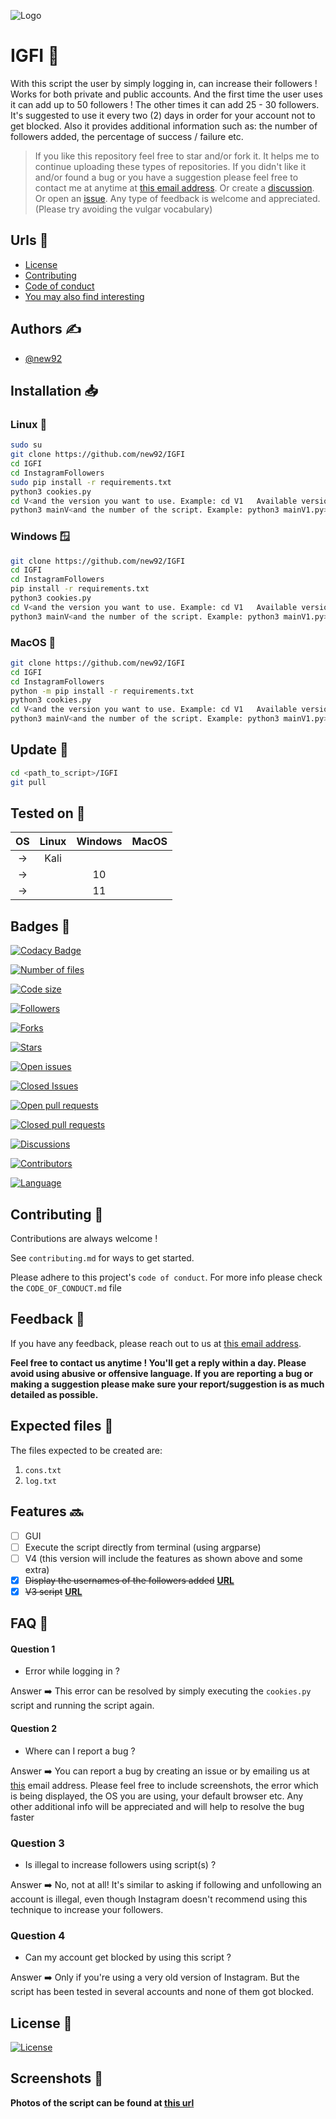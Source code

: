 ![Logo](https://user-images.githubusercontent.com/94779840/220741614-2ea1ace7-4bd7-411a-80e8-21ec40b75b4e.jpg)
# IGFI 🤖

With this script the user by simply logging in, can increase their followers !
Works for both private and public accounts.
And the first time the user uses it can add up to 50 followers ! The other times it can add 25 - 30 followers.
It's suggested to use it every two (2) days in order for your account not to get blocked.
Also it provides additional information such as: the number of followers added, the percentage of success / failure etc.

> If you like this repository feel free to star and/or fork it. It helps me to continue uploading these types of repositories.
If you didn't like it and/or found a bug or you have a suggestion please feel free to contact me at anytime at <a href='mailto:new92github@gmail.com'>this email address</a>. Or create a <a href="https://github.com/new92/IGFI/discussions">discussion</a>. Or open an <a href="https://github.com/new92/IGFI/issues">issue</a>.
Any type of feedback is welcome and appreciated. (Please try avoiding the vulgar vocabulary)


## Urls 🔗

 - [License](https://github.com/new92/IGFI/blob/main/LICENSE.md)
 - [Contributing](https://github.com/new92/IGFI/blob/main/CONTRIBUTING.md)
 - [Code of conduct](https://github.com/new92/IGFI/blob/main/CODE_OF_CONDUCT.md)
 - [You may also find interesting](https://github.com/new92?tab=repositories)


## Authors ✍️

- [@new92](https://www.github.com/new92)

## Installation 📥

### Linux 🐧

```bash
sudo su
git clone https://github.com/new92/IGFI
cd IGFI
cd InstagramFollowers
sudo pip install -r requirements.txt
python3 cookies.py
cd V<and the version you want to use. Example: cd V1   Available versions: 1/2/3>
python3 mainV<and the number of the script. Example: python3 mainV1.py>.py
```

### Windows 🪟

```bash
git clone https://github.com/new92/IGFI
cd IGFI
cd InstagramFollowers
pip install -r requirements.txt
python3 cookies.py
cd V<and the version you want to use. Example: cd V1   Available versions: 1/2/3>
python3 mainV<and the number of the script. Example: python3 mainV1.py>.py
```

### MacOS 🍎

```bash
git clone https://github.com/new92/IGFI
cd IGFI
cd InstagramFollowers
python -m pip install -r requirements.txt
python3 cookies.py
cd V<and the version you want to use. Example: cd V1   Available versions: 1/2/3>
python3 mainV<and the number of the script. Example: python3 mainV1.py>.py
```
    
## Update 🔄️

```bash
cd <path_to_script>/IGFI
git pull
```

## Tested on 🔎

| OS | Linux | Windows | MacOS
| :---: | :---: | :---: | :---: |
| -> | Kali |
| -> | | 10 |
| -> | | 11 |


## Badges 📛

[![Codacy Badge](https://app.codacy.com/project/badge/Grade/9864f7f507804c81975576919a4a684a?style=for-the-badge&logo=codacy)](https://app.codacy.com/gh/new92/IGFI/dashboard?style=for-the-badge&logo=codacy)

[![Number of files](https://img.shields.io/github/directory-file-count/new92/IGFI?style=for-the-badge)](https://img.shields.io/github/directory-file-count/new92/IGFI)

[![Code size](https://img.shields.io/github/languages/code-size/new92/IGFI?style=for-the-badge)](https://img.shields.io/github/languages/code-size/new92/IGFI)

[![Followers](https://img.shields.io/github/followers/new92?style=for-the-badge)](https://img.shields.io/github/followers/new92)

[![Forks](https://img.shields.io/github/forks/new92/IGFI?style=for-the-badge)](https://img.shields.io/github/forks/new92/IGFI)

[![Stars](https://img.shields.io/github/stars/new92/IGFI?style=for-the-badge)](https://img.shields.io/github/stars/new92/IGFI)

[![Open issues](https://img.shields.io/github/issues-raw/new92/IGFI?style=for-the-badge)](https://img.shields.io/github/issues-raw/new92/IGFI)

[![Closed Issues](https://img.shields.io/github/issues-closed-raw/new92/IGFI?style=for-the-badge)](https://img.shields.io/github/issues-closed-raw/new92/IGFI)

[![Open pull requests](https://img.shields.io/github/issues-pr-raw/new92/IGFI?style=for-the-badge)](https://img.shields.io/github/issues-pr-raw/new92/IGFI)

[![Closed pull requests](https://img.shields.io/github/issues-pr-closed-raw/new92/IGFI?style=for-the-badge)](https://img.shields.io/github/issues-pr-closed-raw/new92/IGFI)

[![Discussions](https://img.shields.io/github/discussions/new92/IGFI?style=for-the-badge)](https://img.shields.io/github/discussions/new92/IGFI)

[![Contributors](https://img.shields.io/github/contributors/new92/IGFI?style=for-the-badge)](https://img.shields.io/github/contributors/new92/IGFI)

[![Language](https://img.shields.io/github/languages/top/new92/IGFI?style=for-the-badge)](https://img.shields.io/github/languages/top/new92/IGFI?style=for-the-badge)

## Contributing 🤝

Contributions are always welcome !

See `contributing.md` for ways to get started.

Please adhere to this project's `code of conduct`.
For more info please check the `CODE_OF_CONDUCT.md` file


## Feedback 💭

If you have any feedback, please reach out to us at <a href="mailto:new92github@gmail.com">this email address</a>.

**Feel free to contact us anytime ! You'll get a reply within a day. Please avoid using abusive or offensive language.
If you are reporting a bug or making a suggestion please make sure your report/suggestion is as much detailed as possible.**

## Expected files 📁

The files expected to be created are:
1. `cons.txt`
2. `log.txt`

## Features 🔜

- [ ] GUI
- [ ] Execute the script directly from terminal (using argparse)
- [ ] V4 (this version will include the features as shown above and some extra)
- [x] ~~Display the usernames of the followers added~~ **<a href="https://github.com/new92/IGFI/tree/main/InstagramFollowers">URL</a>**
- [x] ~~V3 script~~ **<a href='https://github.com/new92/IGFI/tree/main/InstagramFollowers/V3'>URL</a>**

## FAQ 🤔

#### Question 1

- Error while logging in ?

Answer ➡️ This error can be resolved by simply executing the `cookies.py` script and running the script again.

#### Question 2

- Where can I report a bug ?

Answer ➡️ You can report a bug by creating an issue or by emailing us at <a href="mailto:new92github@gmail.com">this</a> email address. Please feel free to include screenshots, the error which is being displayed, the OS you are using, your default browser etc. Any other additional info will be appreciated and will help to resolve the bug faster

### Question 3

- Is illegal to increase followers using script(s) ?

Answer ➡️ No, not at all! It's similar to asking if following and unfollowing an account is illegal, even though Instagram doesn't recommend using this technique to increase your followers.


### Question 4

- Can my account get blocked by using this script ?

Answer ➡️ Only if you're using a very old version of Instagram. But the script has been tested in several accounts and none of them got blocked.

## License 📜

[![License](https://img.shields.io/github/license/new92/IGFI?style=for-the-badge)](https://github.com/new92/IGFI/blob/main/LICENSE.md)


## Screenshots 📸

**Photos of the script can be found at <a href="https://github.com/new92/IGFI/tree/main/InstagramFollowers/Photos">this url</a>**

